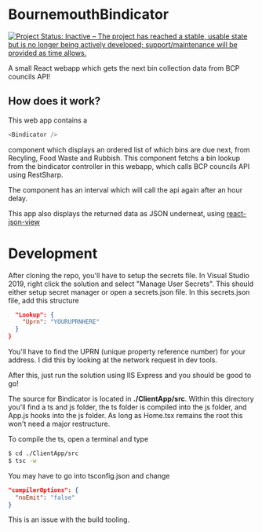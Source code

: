 # BournemouthBindicator

[![Project Status: Inactive – The project has reached a stable, usable state but is no longer being actively developed; support/maintenance will be provided as time allows.](https://www.repostatus.org/badges/latest/inactive.svg)](https://www.repostatus.org/#inactive)

A small React webapp which gets the next bin collection data from BCP councils API!

## How does it work?

This web app contains a 

```javascript
<Bindicator />
``` 
component which displays an ordered list of which bins are due next, from Recyling, Food Waste and Rubbish. This component fetchs a bin lookup from the bindicator controller in this webapp, which calls BCP councils API using RestSharp.

The component has an interval which will call the api again after an hour delay.

This app also displays the returned data as JSON underneat, using [react-json-view](https://www.npmjs.com/package/react-json-view)

# Development

After cloning the repo, you'll have to setup the secrets file. In Visual Studio 2019, right click the solution and select "Manage User Secrets". This should either setup secret manager or open a secrets.json file.
In this secrets.json file, add this structure
```json
  "Lookup": {
    "Uprn": "YOURUPRNHERE"
  }
}
```

You'll have to find the UPRN (unique property reference number) for your address. I did this by looking at the network request in dev tools.

After this, just run the solution using IIS Express and you should be good to go!

The source for Bindicator is located in **./ClientApp/src**. Within this directory you'll find a ts and js folder, the ts folder is compiled into the js folder, and App.js hooks into the js folder. As long as Home.tsx remains the root this won't need a major restructure. 

To compile the ts, open a terminal and type

```bash
$ cd ./ClientApp/src
$ tsc -w
```

You may have to go into tsconfig.json and change
```json
"compilerOptions": {
  "noEmit": "false"
}
```

This is an issue with the build tooling.
